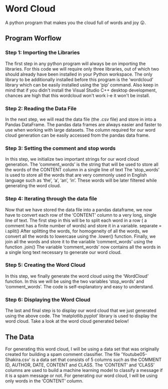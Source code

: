 # Word Cloud
A python program that makes you the cloud full of words and joy 😛.

## Program Worflow
### Step 1: Importing the Libraries
The first step in any python program will always be on importing the libraries. For this code we will require only three libraries, out of which two should already have been installed in your Python workspace. The only library to be additionally installed before this program is the ‘wordcloud’ library which can be easily installed using the ‘pip’ command. Also keep in mind that if you didn't install the Visual Studio C++ desktop development, chances are high that this wordcloud won't work i-e it won't be install.

### Step 2: Reading the Data File
In the next step, we will read the data file (the .csv file) and store in into a Pandas DataFrame. The pandas data frames are always easier and faster to use when working with large datasets. The column required for our word cloud generation can be easily accessed from the pandas data frame.

### Step 3: Setting the comment and stop words
In this step, we initialize two important strings for our word cloud generation.
The ‘comment_words’ is the string that will be used to store all the words of the CONTENT column in a single line of text
The ‘stop_words’ is used to store all the words that are very commonly used in English language such as ‘the’, ‘a’, ‘an’, ‘in’. These words will be later filtered while generating the word cloud.

### Step 4: Iterating through the data file
Now that we have stored the data file into a pandas dataframe, we now have to convert each row of the ‘CONTENT’ column to a very long, single line of text.
The first step in this will be to split each word in a row ( a comment has a finite number of words) and store it in a variable. separate = i.split()
After splitting the words, for homogeneity of all the words, we convert all the words to lowercase using the .lower() function.
Finally, we join all the words and store it to the variable ‘comment_words’ using the function .join() The variable ‘comment_words’ now contains all the words in a single long text necessary to generate our word cloud.

### Step 5: Creating the Word Cloud
In this step, we finally generate the word cloud using the ‘WordCloud’ function. In this we will be using the two variables ‘stop_words’ and ‘comment_words’. The code is self-explanatory and easy to understand.

### Step 6: Displaying the Word Cloud
The last and final step is to display our word cloud that we just generated using the above code. The ‘matplotlib.pyplot’ library is used to display the word cloud. Take a look at the word cloud generated below!

## The Data
For generating this word cloud, I will be using a data set that was originally created for building a spam comment classifier.
The file 'Youtube05-Shakira.csv' is a data set that consists of 5 columns such as the COMMENT ID, AUTHOR, DATE, CONTENT and CLASS. The ‘CONTENT’ and ‘CLASS’ columns are used to build a machine learning model to classify a message if it is a spam message or not.
For generating our word cloud, I will be using only words in the ‘CONTENT’ column.

